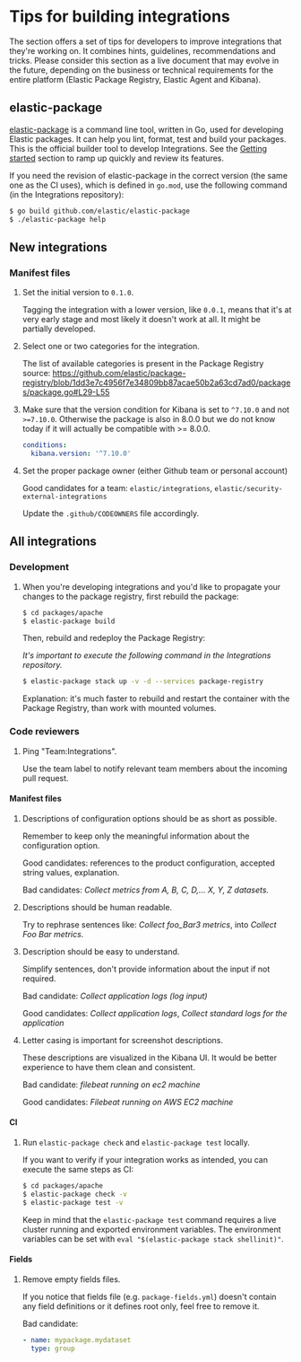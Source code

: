 # Tips for building integrations

The section offers a set of tips for developers to improve integrations that they're working on. It combines hints, guidelines,
recommendations and tricks. Please consider this section as a live document that may evolve in the future, depending
on the business or technical requirements for the entire platform (Elastic Package Registry, Elastic Agent and Kibana).

## elastic-package

[elastic-package](https://github.com/elastic/elastic-package) is a command line tool, written in Go, used for developing Elastic packages. It can help you lint,
format, test and build your packages. This is the official builder tool to develop Integrations. See the
[Getting started](https://github.com/elastic/elastic-package#getting-started) section to ramp up quickly and review its features.

If you need the revision of elastic-package in the correct version (the same one as the CI uses), which is defined in `go.mod`, use the following command
(in the Integrations repository):

```bash
$ go build github.com/elastic/elastic-package
$ ./elastic-package help
```

## New integrations

### Manifest files

1. Set the initial version to `0.1.0`.

   Tagging the integration with a lower version, like `0.0.1`, means that it's at very early stage and most likely
   it doesn't work at all. It might be partially developed.

2. Select one or two categories for the integration.

   The list of available categories is present in the Package Registry source: https://github.com/elastic/package-registry/blob/1dd3e7c4956f7e34809bb87acae50b2a63cd7ad0/packages/package.go#L29-L55

3. Make sure that the version condition for Kibana is set to `^7.10.0` and not `>=7.10.0`. Otherwise the package is also in 8.0.0 but we do not know today if it will actually be compatible with >= 8.0.0.

   ```yaml
   conditions:
     kibana.version: '^7.10.0'
   ```

4. Set the proper package owner (either Github team or personal account)

   Good candidates for a team: `elastic/integrations`, `elastic/security-external-integrations`

   Update the `.github/CODEOWNERS` file accordingly.

## All integrations

### Development

1. When you're developing integrations and you'd like to propagate your changes to the package registry, first rebuild the package:

   ```bash
   $ cd packages/apache
   $ elastic-package build
   ```

   Then, rebuild and redeploy the Package Registry:

   _It's important to execute the following command in the Integrations repository._

   ```bash
   $ elastic-package stack up -v -d --services package-registry
   ```

   Explanation: it's much faster to rebuild and restart the container with the Package Registry, than work with
   mounted volumes.

### Code reviewers

1. Ping "Team:Integrations".

   Use the team label to notify relevant team members about the incoming pull request.

#### Manifest files

1. Descriptions of configuration options should be as short as possible.

   Remember to keep only the meaningful information about the configuration option.

   Good candidates: references to the product configuration, accepted string values, explanation.

   Bad candidates: *Collect metrics from A, B, C, D,... X, Y, Z datasets.*

2. Descriptions should be human readable.

   Try to rephrase sentences like: *Collect foo_Bar3 metrics*, into *Collect Foo Bar metrics*.

3. Description should be easy to understand.

   Simplify sentences, don't provide information about the input if not required.

   Bad candidate: *Collect application logs (log input)*

   Good candidates: *Collect application logs*, *Collect standard logs for the application*

4. Letter casing is important for screenshot descriptions.

   These descriptions are visualized in the Kibana UI. It would be better experience to have them clean and consistent.

   Bad candidate: *filebeat running on ec2 machine*

   Good candidates: *Filebeat running on AWS EC2 machine*

#### CI

1. Run `elastic-package check` and `elastic-package test` locally.

   If you want to verify if your integration works as intended, you can execute the same steps as CI:

   ```bash
   $ cd packages/apache
   $ elastic-package check -v
   $ elastic-package test -v
   ```

   Keep in mind that the `elastic-package test` command requires a live cluster running and exported environment variables.
   The environment variables can be set with `eval "$(elastic-package stack shellinit)"`.


#### Fields

1. Remove empty fields files.

   If you notice that fields file (e.g. `package-fields.yml`) doesn't contain any field definitions or it defines root only,
   feel free to remove it.

   Bad candidate:
   ```yaml
   - name: mypackage.mydataset
     type: group
   ```
